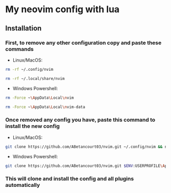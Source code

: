 # My neovim config with lua

## Installation

### First, to remove any other configuration copy and paste these commands

- Linux/MacOS:
```bash
rm -rf ~/.config/nvim
```

```bash
rm -rf ~/.local/share/nvim
```

- Windows Powershell:
```bash
rm -Force ~\AppData\Local\nvim
```

```bash
rm -Force ~\AppData\Local\nvim-data
```

### Once removed any config you have, paste this command to install the new config

- Linux/MacOS:
```bash
git clone https://github.com/ABetancourt03/nvim.git ~/.config/nvim && nvim
```

- Windows Powershell:
```bash
git clone https://github.com/ABetancourt03/nvim.git $ENV:USERPROFILE\AppData\Local\nvim && nvim
```
### This will clone and install the config and all plugins automatically
